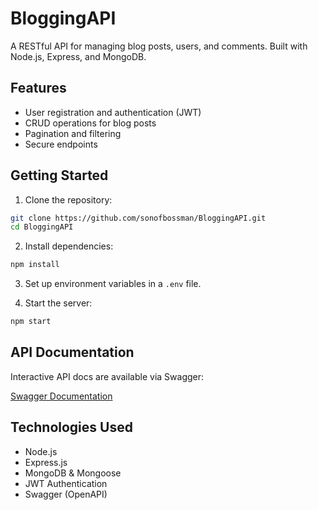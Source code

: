 # BloggingAPI

A RESTful API for managing blog posts, users, and comments. Built with Node.js, Express, and MongoDB.

## Features

- User registration and authentication (JWT)
- CRUD operations for blog posts
- Pagination and filtering
- Secure endpoints

## Getting Started

1. Clone the repository:

```bash
git clone https://github.com/sonofbossman/BloggingAPI.git
cd BloggingAPI
```

2. Install dependencies:

```bash
npm install
```

3. Set up environment variables in a `.env` file.

4. Start the server:

```bash
npm start
```

## API Documentation

Interactive API docs are available via Swagger:

[Swagger Documentation](http://localhost:3000/api-docs)

## Technologies Used

- Node.js
- Express.js
- MongoDB & Mongoose
- JWT Authentication
- Swagger (OpenAPI)
